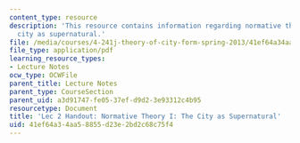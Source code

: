 ```yaml
---
content_type: resource
description: 'This resource contains information regarding normative theory I: the
  city as supernatural.'
file: /media/courses/4-241j-theory-of-city-form-spring-2013/41ef64a34aa58855d23e2bd2c68c75f4_MIT4_241JS13_handout2.pdf
file_type: application/pdf
learning_resource_types:
- Lecture Notes
ocw_type: OCWFile
parent_title: Lecture Notes
parent_type: CourseSection
parent_uid: a3d91747-fe05-37ef-d9d2-3e93312c4b95
resourcetype: Document
title: 'Lec 2 Handout: Normative Theory I: The City as Supernatural'
uid: 41ef64a3-4aa5-8855-d23e-2bd2c68c75f4
---
```

